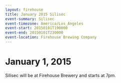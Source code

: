 ```yaml
---
layout: firehouse
title: January 2015 Silisec
event-summary: Silisec
event-timezone: America/Los_Angeles
event-start: 20150101T190000
event-end: 20150101T230000
event-location: Firehouse Brewing Company
---
```


# January 1, 2015

Silisec will be at Firehouse Brewery and starts at 7pm.
